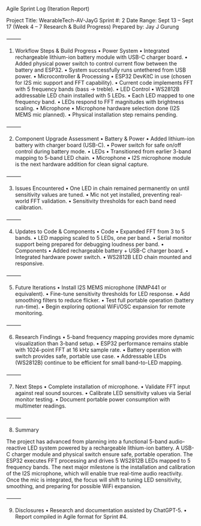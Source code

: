 Agile Sprint Log (Iteration Report)

Project Title: WearableTech-AV-JayG
Sprint #: 2
Date Range: Sept 13 – Sept 17 (Week 4 – 7 Research & Build Progress)
Prepared by: Jay J Gurung

⸻

1. Workflow Steps & Build Progress
	•	Power System
	•	Integrated rechargeable lithium-ion battery module with USB-C charger board.
	•	Added physical power switch to control current flow between the battery and ESP32.
	•	System successfully runs untethered from USB power.
	•	Microcontroller & Processing
	•	ESP32 DevKitC in use (chosen for I2S mic support and FFT capability).
	•	Current code implements FFT with 5 frequency bands (bass → treble).
	•	LED Control
	•	WS2812B addressable LED chain installed with 5 LEDs.
	•	Each LED mapped to one frequency band.
	•	LEDs respond to FFT magnitudes with brightness scaling.
	•	Microphone
	•	Microphone hardware selection done (I2S MEMS mic planned).
	•	Physical installation step remains pending.

⸻

2. Component Upgrade Assessment
	•	Battery & Power
	•	Added lithium-ion battery with charger board (USB-C).
	•	Power switch for safe on/off control during battery mode.
	•	LEDs
	•	Transitioned from earlier 3-band mapping to 5-band LED chain.
	•	Microphone
	•	I2S microphone module is the next hardware addition for clean signal capture.

⸻

3. Issues Encountered
	•	One LED in chain remained permanently on until sensitivity values are tuned.
	•	Mic not yet installed, preventing real-world FFT validation.
	•	Sensitivity thresholds for each band need calibration.

⸻

4. Updates to Code & Components
	•	Code
	•	Expanded FFT from 3 to 5 bands.
	•	LED mapping scaled to 5 LEDs, one per band.
	•	Serial monitor support being prepared for debugging loudness per band.
	•	Components
	•	Added rechargeable battery + USB-C charger board.
	•	Integrated hardware power switch.
	•	WS2812B LED chain mounted and responsive.

⸻

5. Future Iterations
	•	Install I2S MEMS microphone (INMP441 or equivalent).
	•	Fine-tune sensitivity thresholds for LED response.
	•	Add smoothing filters to reduce flicker.
	•	Test full portable operation (battery run-time).
	•	Begin exploring optional WiFi/OSC expansion for remote monitoring.

⸻

6. Research Findings
	•	5-band frequency mapping provides more dynamic visualization than 3-band setup.
	•	ESP32 performance remains stable with 1024-point FFT at 16 kHz sample rate.
	•	Battery operation with switch provides safe, portable use case.
	•	Addressable LEDs (WS2812B) continue to be efficient for small band-to-LED mapping.

⸻

7. Next Steps
	•	Complete installation of microphone.
	•	Validate FFT input against real sound sources.
	•	Calibrate LED sensitivity values via Serial monitor testing.
	•	Document portable power consumption with multimeter readings.

⸻

8. Summary

The project has advanced from planning into a functional 5-band audio-reactive LED system powered by a rechargeable lithium-ion battery. A USB-C charger module and physical switch ensure safe, portable operation. The ESP32 executes FFT processing and drives 5 WS2812B LEDs mapped to 5 frequency bands. The next major milestone is the installation and calibration of the I2S microphone, which will enable true real-time audio reactivity. Once the mic is integrated, the focus will shift to tuning LED sensitivity, smoothing, and preparing for possible WiFi expansion.

⸻

9. Disclosures
	•	Research and documentation assisted by ChatGPT-5.
	•	Report compiled in Agile format for Sprint #4.